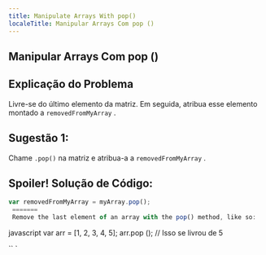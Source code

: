 ```yaml
---
title: Manipulate Arrays With pop()
localeTitle: Manipular Arrays Com pop ()
---
```

## Manipular Arrays Com pop ()

## Explicação do Problema

Livre-se do último elemento da matriz. Em seguida, atribua esse elemento montado a `removedFromMyArray` .

## Sugestão 1:

Chame `.pop()` na matriz e atribua-a a `removedFromMyArray` .

## Spoiler! Solução de Código:

```javascript
var removedFromMyArray = myArray.pop(); 
 ======= 
 Remove the last element of an array with the pop() method, like so: 
```

javascript var arr = \[1, 2, 3, 4, 5\]; arr.pop (); // Isso se livrou de 5

\`\` \`
